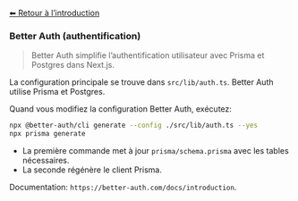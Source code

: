 [⬅ Retour à l’introduction](./introduction.md)

### Better Auth (authentification)

> Better Auth simplifie l’authentification utilisateur avec Prisma et Postgres dans Next.js.

La configuration principale se trouve dans `src/lib/auth.ts`. Better Auth utilise Prisma et Postgres.

Quand vous modifiez la configuration Better Auth, exécutez:

```bash
npx @better-auth/cli generate --config ./src/lib/auth.ts --yes
npx prisma generate
```

- La première commande met à jour `prisma/schema.prisma` avec les tables nécessaires.
- La seconde régénère le client Prisma.

Documentation: `https://better-auth.com/docs/introduction`.

